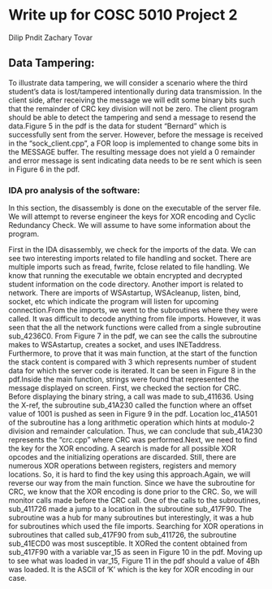 # Write up for COSC 5010 Project 2
Dilip Pndit
Zachary Tovar

## Data Tampering: 

To illustrate data tampering, we will consider a scenario where the third 
student’s data is lost/tampered intentionally during data transmission. In the 
client side, after receiving the message we will edit some binary bits such that 
the remainder of CRC key division will not be zero. The client program should be 
able to detect the tampering and send a message to resend the data.Figure 5 in the pdf is the 
data for student “Bernard” which is successfully sent from the server. However, 
before the message is received in the “sock_client.cpp”, a FOR loop is implemented 
to change some bits in the MESSAGE buffer. The resulting message does not yield a 0 
remainder and error message is sent indicating data needs to be re sent which is 
seen in Figure 6 in the pdf.

### IDA pro analysis of the software:

In this section, the disassembly is done on the executable of the server file. We 
will attempt to reverse engineer the keys for XOR encoding and Cyclic Redundancy Check. 
We will assume to have some information about the program. 

First in the IDA disassembly, we check for the imports of the data. We can see two 
interesting imports related to file handling and socket. There are multiple imports 
such as fread, fwrite, fclose related to file handling. We know that running the 
executable we obtain encrypted and decrypted student information on the code directory.
Another import is related to network. There are imports of WSAstartup, WSAcleanup, listen, 
bind, socket, etc which indicate the program will listen for upcoming connection.From the 
imports, we went to the subroutines where they were called. It was difficult to decode 
anything from file imports. However, it was seen that the all the network functions were 
called from a single subroutine sub_4236C0. From Figure 7 in the pdf, we can see the calls the 
subroutine makes to WSAstartup, creates a socket, and uses INETaddress. Furthermore, to 
prove that it was main function, at the start of the function the stack content is compared 
with 3 which represents number of student data for which the server code is iterated. It can 
be seen in Figure 8 in the pdf.Inside the main function, strings were found that represented the message 
displayed on screen. First, we checked the section for CRC. Before displaying the binary 
string, a call was made to sub_411636. Using the X-ref, the subroutine sub_41A230 called the 
function where an offset value of 1001 is pushed as seen in Figure 9 in the pdf. Location loc_41A501 of 
the subroutine has a long arithmetic operation which hints at modulo-2 division and remainder 
calculation. Thus, we can conclude that sub_41A230 represents the “crc.cpp” where CRC was 
performed.Next, we need to find the key for the XOR encoding. A search is made for all 
possible XOR opcodes and the initializing operations are discarded. Still, there are numerous 
XOR operations between registers, registers and memory locations. So, it is hard to find the 
key using this approach.Again, we will reverse our way from the main function. Since we have 
the subroutine for CRC, we know that the XOR encoding is done prior to the CRC. So, we will 
monitor calls made before the CRC call. One of the calls to the subroutines, sub_411726 made 
a jump to a location in the subroutine sub_417F90. The subroutine was a hub for many subroutines 
but interestingly, it was a hub for subroutines which used the file imports. Searching for XOR 
operations in subroutines that called sub_417F90 from sub_411726, the subroutine sub_41ECD0 was 
most susceptible. It XORed the content obtained from sub_417F90 with a variable var_15 as seen 
in Figure 10 in the pdf. Moving up to see what was loaded in var_15, Figure 11 in the pdf should a value of 4Bh was 
loaded. It is the ASCII of ‘K’ which is the key for XOR encoding in our case.
